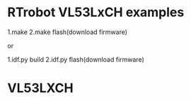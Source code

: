 # RTrobot VL53LxCH examples
1.make
2.make flash(download firmware)

or

1.idf.py build
2.idf.py flash(download firmware)
# VL53LXCH

